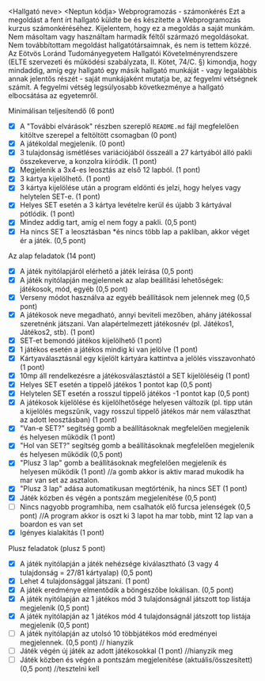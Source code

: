 <Hallgató neve> 
<Neptun kódja> 
Webprogramozás - számonkérés
Ezt a megoldást a fent írt hallgató küldte be és készítette a Webprogramozás kurzus számonkéréséhez.
Kijelentem, hogy ez a megoldás a saját munkám. Nem másoltam vagy használtam harmadik féltől 
származó megoldásokat. Nem továbbítottam megoldást hallgatótársaimnak, és nem is tettem közzé. 
Az Eötvös Loránd Tudományegyetem Hallgatói Követelményrendszere 
(ELTE szervezeti és működési szabályzata, II. Kötet, 74/C. §) kimondja, hogy mindaddig, 
amíg egy hallgató egy másik hallgató munkáját - vagy legalábbis annak jelentős részét - 
saját munkájaként mutatja be, az fegyelmi vétségnek számít. 
A fegyelmi vétség legsúlyosabb következménye a hallgató elbocsátása az egyetemről.

Minimálisan teljesítendő (6 pont)

- [X] A "További elvárások" részben szereplő `README.md` fájl megfelelően kitöltve szerepel a feltöltött csomagban (0 pont)
- [X] A játékoldal megjelenik. (0 pont)
- [X] 3 tulajdonság ismétléses variációjából összeáll a 27 kártyából álló pakli összekeverve, a konzolra kiíródik. (1 pont)
- [X] Megjelenik a 3x4-es leosztás az első 12 lapból. (1 pont)
- [X] 3 kártya kijelölhető. (1 pont)
- [X] 3 kártya kijelölése után a program eldönti és jelzi, hogy helyes vagy helytelen SET-e. (1 pont)
- [X] Helyes SET esetén a 3 kártya levételre kerül és újabb 3 kártyával pótlódik. (1 pont)
- [X] Mindez addig tart, amíg el nem fogy a pakli. (0,5 pont)
- [X] Ha nincs SET a leosztásban *és nincs több lap a pakliban, akkor véget ér a játék. (0,5 pont)

Az alap feladatok (14 pont)

- [X] A játék nyitólapjáról elérhető a játék leírása (0,5 pont)
- [X] A játék nyitólapján megjelennek az alap beállítási lehetőségek: játékosok, mód, egyéb (0,5 pont)
- [X] Verseny módot használva az egyéb beállítások nem jelennek meg (0,5 pont)
- [X] A játékosok neve megadható, annyi beviteli mezőben, ahány játékossal szeretnénk játszani. Van alapértelmezett játékosnév (pl. Játékos1, Játékos2, stb). (1 pont)
- [X] SET-et bemondó játékos kijelölhető (1 pont)
- [X] 1 játékos esetén a játékos mindig ki van jelölve (1 pont)
- [X] Kártyaválasztásnál egy kijelölt kártyára kattintva a jelölés visszavonható (1 pont)
- [X] 10mp áll rendelkezésre a játékosválasztástól a SET kijelöléséig (1 pont)
- [X] Helyes SET esetén a tippelő játékos 1 pontot kap (0,5 pont)
- [X] Helytelen SET esetén a rosszul tippelő játékos -1 pontot kap (0,5 pont)
- [X] A játékosok kijelölése és kijelölhetősége helyesen változik (pl. tipp után a kijelölés megszűnik, vagy rosszul tippelő játékos már nem választhat az adott leosztásban) (1 pont)
- [X] "Van-e SET?" segítség gomb a beállításoknak megfelelően megjelenik és helyesen működik (1 pont)
- [X] "Hol van SET?" segítség gomb a beállításoknak megfelelően megjelenik és helyesen működik (0,5 pont)
- [X] "Plusz 3 lap" gomb a beállításoknak megfelelően megjelenik és helyesen működik (1 pont) //a gomb akkor is aktiv marad mukodik ha mar van set az asztalon.
- [X] "Plusz 3 lap" adása automatikusan megtörténik, ha nincs SET (1 pont)
- [X] Játék közben és végén a pontszám megjelenítése (0,5 pont)
- [ ] Nincs nagyobb programhiba, nem csalhatók elő furcsa jelenségek (0,5 pont) //A program akkor is oszt ki 3 lapot ha mar tobb, mint 12 lap van a boardon es van set
- [X] Igényes kialakítás (1 pont)

Plusz feladatok (plusz 5 pont)

- [X] A játék nyitólapján a játék nehézsége kiválasztható (3 vagy 4 tulajdonság = 27/81 kártyalap) (0,5 pont)
- [X] Lehet 4 tulajdonsággal játszani. (1 pont)
- [X] A játék eredménye elmentődik a böngészőbe lokálisan. (0,5 pont)
- [X] A játék nyitólapján az 1 játékos mód 3 tulajdonságnál játszott top listája megjelenik (0,5 pont)
- [X] A játék nyitólapján az 1 játékos mód 4 tulajdonságnál játszott top listája megjelenik (0,5 pont)
- [ ] A játék nyitólapján az utolsó 10 többjátékos mód eredményei megjelennek. (0,5 pont) // hianyzik
- [ ] Játék végén új játék az adott játékosokkal (1 pont) //hianyzik meg
- [ ] Játék közben és végén a pontszám megjelenítése (aktuális/összesített) (0,5 pont) //tesztelni kell